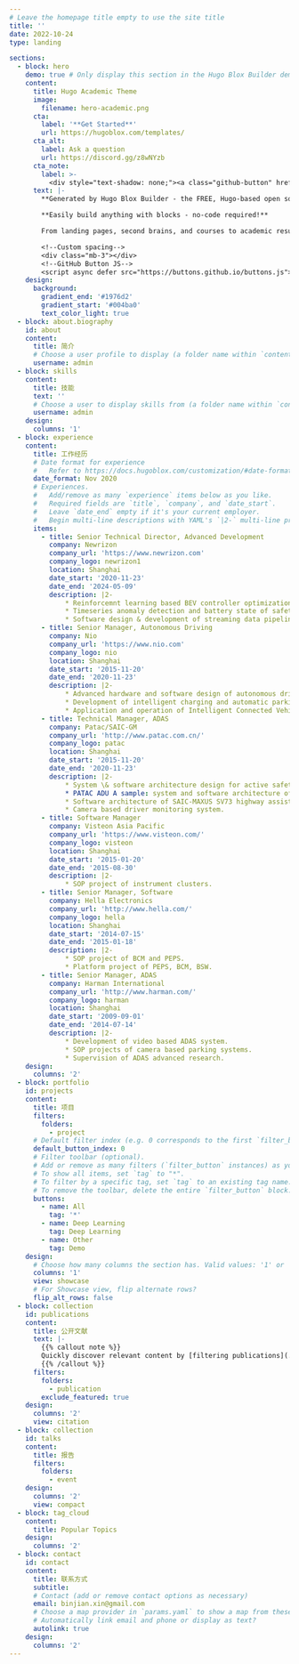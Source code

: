 ```yaml
---
# Leave the homepage title empty to use the site title
title: ''
date: 2022-10-24
type: landing

sections:
  - block: hero
    demo: true # Only display this section in the Hugo Blox Builder demo site
    content:
      title: Hugo Academic Theme
      image:
        filename: hero-academic.png
      cta:
        label: '**Get Started**'
        url: https://hugoblox.com/templates/
      cta_alt:
        label: Ask a question
        url: https://discord.gg/z8wNYzb
      cta_note:
        label: >-
          <div style="text-shadow: none;"><a class="github-button" href="https://github.com/HugoBlox/hugo-blox-builder" data-icon="octicon-star" data-size="large" data-show-count="true" aria-label="Star">Star Hugo Blox Builder</a></div><div style="text-shadow: none;"><a class="github-button" href="https://github.com/HugoBlox/theme-academic-cv" data-icon="octicon-star" data-size="large" data-show-count="true" aria-label="Star">Star the Academic template</a></div>
      text: |-
        **Generated by Hugo Blox Builder - the FREE, Hugo-based open source website builder trusted by 500,000+ sites.**

        **Easily build anything with blocks - no-code required!**

        From landing pages, second brains, and courses to academic resumés, conferences, and tech blogs.

        <!--Custom spacing-->
        <div class="mb-3"></div>
        <!--GitHub Button JS-->
        <script async defer src="https://buttons.github.io/buttons.js"></script>
    design:
      background:
        gradient_end: '#1976d2'
        gradient_start: '#004ba0'
        text_color_light: true
  - block: about.biography
    id: about
    content:
      title: 简介
      # Choose a user profile to display (a folder name within `content/authors/`)
      username: admin
  - block: skills
    content:
      title: 技能
      text: ''
      # Choose a user to display skills from (a folder name within `content/authors/`)
      username: admin
    design:
      columns: '1'
  - block: experience
    content:
      title: 工作经历
      # Date format for experience
      #   Refer to https://docs.hugoblox.com/customization/#date-format
      date_format: Nov 2020
      # Experiences.
      #   Add/remove as many `experience` items below as you like.
      #   Required fields are `title`, `company`, and `date_start`.
      #   Leave `date_end` empty if it's your current employer.
      #   Begin multi-line descriptions with YAML's `|2-` multi-line prefix.
      items:
        - title: Senior Technical Director, Advanced Development
          company: Newrizon
          company_url: 'https://www.newrizon.com'
          company_logo: newrizon1
          location: Shanghai
          date_start: '2020-11-23'
          date_end: '2024-05-09'
          description: |2-
              * Reinforcemnt learning based BEV controller optimization in multimodal complex environments.
              * Timeseries anomaly detection and battery state of safety prediction based on generative models.
              * Software design & development of streaming data pipelines 
        - title: Senior Manager, Autonomous Driving  
          company: Nio
          company_url: 'https://www.nio.com'
          company_logo: nio
          location: Shanghai
          date_start: '2015-11-20'
          date_end: '2020-11-23'
          description: |2-
              * Advanced hardware and software design of autonomous driving systems.
              * Development of intelligent charging and automatic parking assistance system.                      
              * Application and operation of Intelligent Connected Vehicle (ICV) road test in Shanghai and Beijing.
        - title: Technical Manager, ADAS 
          company: Patac/SAIC-GM
          company_url: 'http://www.patac.com.cn/'
          company_logo: patac
          location: Shanghai
          date_start: '2015-11-20'
          date_end: '2020-11-23'
          description: |2-
              * System \& software architecture design for active safety domain unit (ADU).
              * PATAC ADU A sample: system and software architecture of embedded platform.
              * Software architecture of SAIC-MAXUS SV73 highway assist.
              * Camera based driver monitoring system.
        - title: Software Manager
          company: Visteon Asia Pacific
          company_url: 'https://www.visteon.com/'
          company_logo: visteon
          location: Shanghai
          date_start: '2015-01-20'
          date_end: '2015-08-30'
          description: |2-
              * SOP project of instrument clusters.
        - title: Senior Manager, Software 
          company: Hella Electronics
          company_url: 'http://www.hella.com/'
          company_logo: hella
          location: Shanghai
          date_start: '2014-07-15'
          date_end: '2015-01-18'
          description: |2-
              * SOP project of BCM and PEPS.
              * Platform project of PEPS, BCM, BSW.
        - title: Senior Manager, ADAS
          company: Harman International
          company_url: 'http://www.harman.com/'
          company_logo: harman
          location: Shanghai
          date_start: '2009-09-01'
          date_end: '2014-07-14'
          description: |2-
              * Development of video based ADAS system.
              * SOP projects of camera based parking systems.
              * Supervision of ADAS advanced research.
    design:
      columns: '2'
  - block: portfolio
    id: projects
    content:
      title: 项目
      filters:
        folders:
          - project
      # Default filter index (e.g. 0 corresponds to the first `filter_button` instance below).
      default_button_index: 0
      # Filter toolbar (optional).
      # Add or remove as many filters (`filter_button` instances) as you like.
      # To show all items, set `tag` to "*".
      # To filter by a specific tag, set `tag` to an existing tag name.
      # To remove the toolbar, delete the entire `filter_button` block.
      buttons:
        - name: All
          tag: '*'
        - name: Deep Learning
          tag: Deep Learning
        - name: Other
          tag: Demo
    design:
      # Choose how many columns the section has. Valid values: '1' or '2'.
      columns: '1'
      view: showcase
      # For Showcase view, flip alternate rows?
      flip_alt_rows: false
  - block: collection
    id: publications
    content:
      title: 公开文献
      text: |-
        {{% callout note %}}
        Quickly discover relevant content by [filtering publications](./publication/).
        {{% /callout %}}
      filters:
        folders:
          - publication
        exclude_featured: true
    design:
      columns: '2'
      view: citation
  - block: collection
    id: talks
    content:
      title: 报告
      filters:
        folders:
          - event
    design:
      columns: '2'
      view: compact
  - block: tag_cloud
    content:
      title: Popular Topics
    design:
      columns: '2'
  - block: contact
    id: contact
    content:
      title: 联系方式
      subtitle:
      # Contact (add or remove contact options as necessary)
      email: binjian.xin@gmail.com
      # Choose a map provider in `params.yaml` to show a map from these coordinates
      # Automatically link email and phone or display as text?
      autolink: true
    design:
      columns: '2'
---
```

